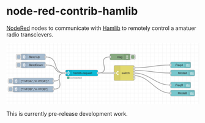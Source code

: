 # node-red-contrib-hamlib

[NodeRed](https://nodered.org) nodes to communicate with [Hamlib](https://hamlib.github.io) to remotely control a amatuer radio transcievers.

![Dashboard](packages/node-red-contrib-hamlib/examples/VFO-Monitor.png) 

This is currently pre-release development work.